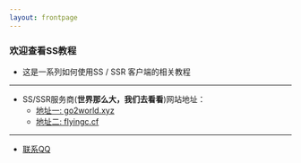 ```yaml
---
layout: frontpage
---
```


### 欢迎查看SS教程

* 这是一系列如何使用SS / SSR 客户端的相关教程 

------
* SS/SSR服务商(**世界那么大，我们去看看**)网站地址：
    * <a href="https://go2world.xyz" target="class">地址一:  go2world.xyz</a>
    * <a href="https://flyingc.cf" target="class">地址二:  flyingc.cf</a>

------
* <a href="tencent://AddContact/?fromId=50&fromSubId=1&subcmd=all&uin=438653638" target="class">联系QQ</a>
  
